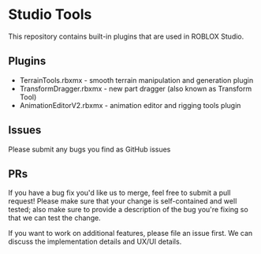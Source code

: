 # Studio Tools

This repository contains built-in plugins that are used in ROBLOX Studio.

## Plugins

* TerrainTools.rbxmx - smooth terrain manipulation and generation plugin
* TransformDragger.rbxmx - new part dragger (also known as Transform Tool)
* AnimationEditorV2.rbxmx - animation editor and rigging tools plugin

## Issues

Please submit any bugs you find as GitHub issues

## PRs

If you have a bug fix you'd like us to merge, feel free to submit a pull request! Please make sure that your change is self-contained and well tested; also make sure to provide a description of the bug you're fixing so that we can test the change.

If you want to work on additional features, please file an issue first. We can discuss the implementation details and UX/UI details.
